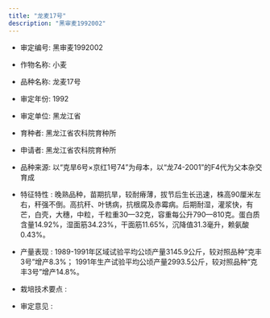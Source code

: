 ```yaml
---
title: "龙麦17号"
description: "黑审麦1992002"
---
```

* 审定编号:  黑审麦1992002

*  作物名称:  小麦

*  品种名称:  龙麦17号

*  审定年份:  1992

*  审定单位:  黑龙江省

* 育种者:  黑龙江省农科院育种所

*  申请者:  黑龙江省农科院育种所

*  品种来源:  以“克旱6号×京红1号74”为母本，以“龙74-2001”的F4代为父本杂交育成

*  特征特性 : 
晚熟品种，苗期抗旱，较耐瘠薄，拔节后生长迅速，株高90厘米左右，秆强不倒。高抗秆、叶锈病，抗根腐及赤霉病。后期耐湿，灌浆快，有芒，白壳，大穗，中粒，千粒重30—32克，容重每公升790—810克。蛋白质含量14.92%，湿面筋34.23%，干面筋11.65%，沉降值31.3毫升，赖氨酸0.43%。
 
*  产量表现 : 
1989-1991年区域试验平均公顷产量3145.9公斤，较对照品种“克丰3号”增产8.3%； 1991年生产试验平均公顷产量2993.5公斤，较对照品种“克丰3号”增产14.8%。

*  栽培技术要点 : 


*  审定意见 : 

